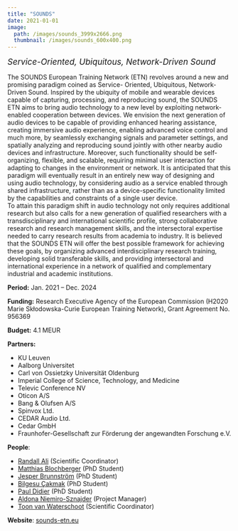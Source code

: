 ```yaml
---
title: "SOUNDS"
date: 2021-01-01
image: 
  path: /images/sounds_3999x2666.png
  thumbnail: /images/sounds_600x400.png
---
```


*<span style="font-size:14pt;">Service-Oriented, Ubiquitous, Network-Driven Sound</span>*

The SOUNDS European Training Network (ETN) revolves around a new and promising paradigm coined as Service- Oriented, Ubiquitous, Network-Driven Sound. Inspired by the ubiquity of mobile and wearable devices capable of capturing, processing, and reproducing sound, the SOUNDS ETN aims to bring audio technology to a new level by exploiting network-enabled cooperation between devices. We envision the next generation of audio devices to be capable of providing enhanced hearing assistance, creating immersive audio experience, enabling advanced voice control and much more, by seamlessly exchanging signals and parameter settings, and spatially analyzing and reproducing sound jointly with other nearby audio devices and infrastructure. Moreover, such functionality should be self-organizing, flexible, and scalable, requiring minimal user interaction for adapting to changes in the environment or network. It is anticipated that this paradigm will eventually result in an entirely new way of designing and using audio technology, by considering audio as a service enabled through shared infrastructure, rather than as a device-specific functionality limited by the capabilities and constraints of a single user device.  
To attain this paradigm shift in audio technology not only requires additional research but also calls for a new generation of qualified researchers with a transdisciplinary and international scientific profile, strong collaborative research and research management skills, and the intersectoral expertise needed to carry research results from academia to industry. It is believed that the SOUNDS ETN will offer the best possible framework for achieving these goals, by organizing advanced interdisciplinary research training, developing solid transferable skills, and providing intersectoral and international experience in a network of qualified and complementary industrial and academic institutions.

**Period:**	Jan. 2021 – Dec. 2024

**Funding:** Research Executive Agency of the European Commission (H2020 Marie Skłodowska-Curie European Training Network), Grant Agreement No. 956369

**Budget:** 4.1 MEUR

**Partners:** 
* KU Leuven
* Aalborg Universitet
* Carl von Ossietzky Universität Oldenburg
* Imperial College of Science, Technology, and Medicine
* Televic Conference NV
* Oticon A/S
* Bang & Olufsen A/S
* Spinvox Ltd.
* CEDAR Audio Ltd.
* Cedar GmbH
* Fraunhofer-Gesellschaft zur Förderung der angewandten Forschung e.V.

**People**:
* [Randall Ali](/team/randall_ali) (Scientific Coordinator)
* [Matthias Blochberger](/team/matthias_blochberger) (PhD Student)
* [Jesper Brunnström](/team/jesper_brunnstrom) (PhD Student)
* [Bilgesu Çakmak](/team/bilgesu_cakmak) (PhD Student)
* [Paul Didier](/team/paul_didier) (PhD Student)
* [Aldona Niemiro-Sznajder](/team/aldona_niemiro) (Project Manager)
* [Toon van Waterschoot](/team/toon_vanwaterschoot) (Scientific Coordinator)

**Website**: [sounds-etn.eu](https://sounds-etn.eu)
